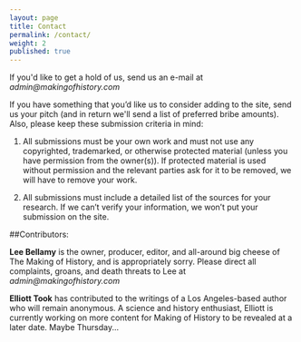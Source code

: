 ```yaml
---
layout: page
title: Contact
permalink: /contact/
weight: 2
published: true
---
```





If you'd like to get a hold of us, send us an e-mail at _admin@makingofhistory.com_ 
 
If you have something that you’d like us to consider adding to the site, send us your pitch (and in return we'll send a list of preferred bribe amounts). Also, please keep these submission criteria in mind:

1. All submissions must be your own work and must not use any copyrighted, trademarked, or otherwise protected material (unless you have permission from the owner(s)). If protected material is used without permission and the relevant parties ask for it to be removed, we will have to remove your work.

2. All submissions must include a detailed list of the sources for your research. If we can’t verify your information, we won’t put your submission on the site.


##Contributors:

**Lee Bellamy** is the owner, producer, editor, and all-around big cheese of The Making of History, and is appropriately sorry. Please direct all complaints, groans, and death threats to Lee at _admin@makingofhistory.com_

**Elliott Took** has contributed to the writings of a Los Angeles-based author who will remain anonymous. A science and history enthusiast, Elliott is currently working on more content for Making of History to be revealed at a later date. Maybe Thursday...
